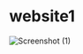 # website1
![Screenshot (1)](https://github.com/Adi0820/website1/assets/132293606/66ab246a-541c-4d87-ad38-afd9d7cde338)

